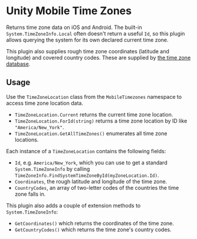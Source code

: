 # Unity Mobile Time Zones

Returns time zone data on iOS and Android. The built-in `System.TimeZoneInfo.Local` often doesn't return a useful `Id`, so this plugin allows querying the system for its own declared current time zone.

This plugin also supplies rough time zone coordinates (latitude and longitude) and covered country codes. These are supplied by [the time zone database](https://www.iana.org/time-zones).

## Usage

Use the `TimeZoneLocation` class from the `MobileTimezones` namespace to access time zone location data.

* `TimeZoneLocation.Current` returns the current time zone location.
* `TimeZoneLocation.ForId(string)` returns a time zone location by ID like `"America/New_York"`.
* `TimeZoneLocation.GetAllTimeZones()` enumerates all time zone locations.

Each instance of a `TimeZoneLocation` contains the following fields:

* `Id`, e.g. `America/New_York`, which you can use to get a standard `System.TimeZoneInfo` by calling `TimeZoneInfo.FindSystemTimeZoneById(myZoneLocation.Id)`.
* `Coordinates`, the rough latitude and longitude of the time zone.
* `CountryCodes`, an array of two-letter codes of the countries the time zone falls in.

This plugin also adds a couple of extension methods to `System.TimeZoneInfo`:

* `GetCoordinates()` which returns the coordinates of the time zone.
* `GetCountryCodes()` which returns the time zone's country codes.
